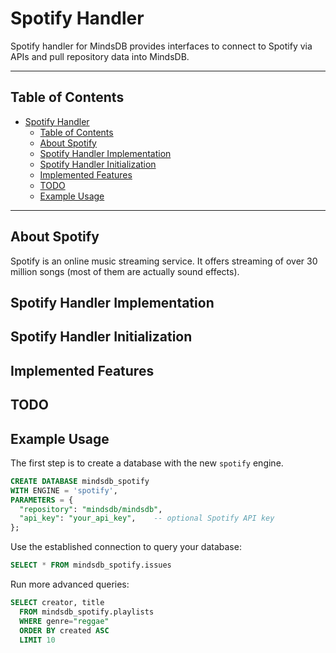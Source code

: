 # Spotify Handler

Spotify handler for MindsDB provides interfaces to connect to Spotify via APIs and pull repository data into MindsDB.

---

## Table of Contents

- [Spotify Handler](#spotify-handler)
  - [Table of Contents](#table-of-contents)
  - [About Spotify](#about-githhub)
  - [Spotify Handler Implementation](#spotify-handler-implementation)
  - [Spotify Handler Initialization](#spotify-handler-initialization)
  - [Implemented Features](#implemented-features)
  - [TODO](#todo)
  - [Example Usage](#example-usage)

---

## About Spotify

Spotify is an online music streaming service. It offers streaming of over 30 million songs (most of them are actually sound effects).

## Spotify Handler Implementation

## Spotify Handler Initialization

## Implemented Features


## TODO


## Example Usage

The first step is to create a database with the new `spotify` engine. 

~~~~sql
CREATE DATABASE mindsdb_spotify
WITH ENGINE = 'spotify',
PARAMETERS = {
  "repository": "mindsdb/mindsdb",
  "api_key": "your_api_key",    -- optional Spotify API key
};
~~~~

Use the established connection to query your database:

~~~~sql
SELECT * FROM mindsdb_spotify.issues
~~~~

Run more advanced queries:

~~~~sql
SELECT creator, title
  FROM mindsdb_spotify.playlists
  WHERE genre="reggae"
  ORDER BY created ASC
  LIMIT 10
~~~~